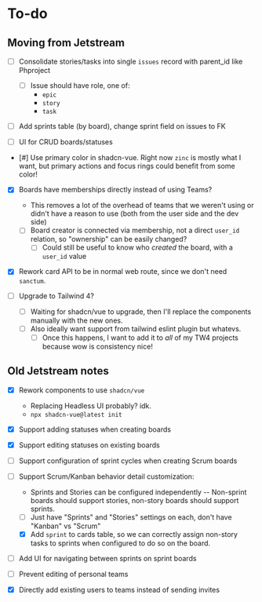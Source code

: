 # To-do

## Moving from Jetstream

- [ ] Consolidate stories/tasks into single `issues` record with parent_id like Phproject
    - [ ] Issue should have role, one of:
        - `epic`
        - `story`
        - `task`
- [ ] Add sprints table (by board), change sprint field on issues to FK

- [ ] UI for CRUD boards/statuses

- [#] Use primary color in shadcn-vue. Right now `zinc` is mostly what I want, but primary actions and focus rings could benefit from some color!
- [x] Boards have memberships directly instead of using Teams?
    - This removes a lot of the overhead of teams that we weren't using or didn't have a reason to use (both from the user side and the dev side)
    - [ ] Board creator is connected via membership, not a direct `user_id` relation, so "ownership" can be easily changed?
        - [ ] Could still be useful to know who *created* the board, with a `user_id` value
- [x] Rework card API to be in normal web route, since we don't need `sanctum`.

- [ ] Upgrade to Tailwind 4?
    - [ ] Waiting for shadcn/vue to upgrade, then I'll replace the components manually with the new ones.
    - [ ] Also ideally want support from tailwind eslint plugin but whatevs.
        - [ ] Once this happens, I want to add it to *all* of my TW4 projects because wow is consistency nice!

## Old Jetstream notes

- [x] Rework components to use `shadcn/vue`
    - Replacing Headless UI probably? idk.
    - `npx shadcn-vue@latest init`

- [x] Support adding statuses when creating boards
- [x] Support editing statuses on existing boards
- [ ] Support configuration of sprint cycles when creating Scrum boards
- [ ] Support Scrum/Kanban behavior detail customization:
    - Sprints and Stories can be configured independently -- Non-sprint boards should support stories, non-story boards should support sprints.
    - [ ] Just have "Sprints" and "Stories" settings on each, don't have "Kanban" vs "Scrum"
    - [x] Add `sprint` to cards table, so we can correctly assign non-story tasks to sprints when configured to do so on the board.
- [ ] Add UI for navigating between sprints on sprint boards
- [ ] Prevent editing of personal teams
- [x] Directly add existing users to teams instead of sending invites
